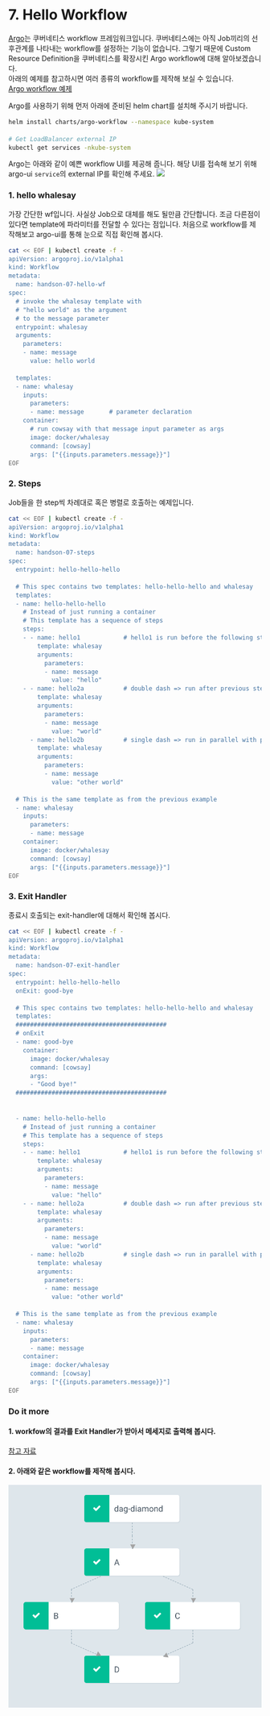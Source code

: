 # 7. Hello Workflow

[Argo](https://argoproj.github.io/argo/)는 쿠버네티스 workflow 프레임워크입니다. 쿠버네티스에는 아직 Job끼리의 선후관계를 나타내는 workflow를 설정하는 기능이 없습니다. 그렇기 때문에 Custom Resource Definition을 쿠버네티스를 확장시킨 Argo workflow에 대해 알아보겠습니다.  
아래의 예제를 참고하시면 여러 종류의 workflow를 제작해 보실 수 있습니다.  
[Argo workflow 예제](https://github.com/argoproj/argo/blob/master/examples/README.md)

Argo를 사용하기 위해 먼저 아래에 준비된 helm chart를 설치해 주시기 바랍니다.
```bash
helm install charts/argo-workflow --namespace kube-system

# Get LoadBalancer external IP
kubectl get services -nkube-system
```

Argo는 아래와 같이 예쁜 workflow UI를 제공해 줍니다. 해당 UI를 접속해 보기 위해 argo-ui `service`의 external IP를 확인해 주세요.
![](https://miro.medium.com/max/1400/1*ZKFG3dbNO3S646rM1BFkrw.png)

### 1. hello whalesay
가장 간단한 wf입니다. 사실상 Job으로 대체를 해도 될만큼 간단합니다. 조금 다른점이 있다면 template에 파라미터를 전달할 수 있다는 점입니다. 
처음으로 workflow를 제작해보고 argo-ui를 통해 눈으로 직접 확인해 봅시다.

```bash
cat << EOF | kubectl create -f -
apiVersion: argoproj.io/v1alpha1
kind: Workflow
metadata:
  name: handson-07-hello-wf
spec:
  # invoke the whalesay template with
  # "hello world" as the argument
  # to the message parameter
  entrypoint: whalesay
  arguments:
    parameters:
    - name: message
      value: hello world

  templates:
  - name: whalesay
    inputs:
      parameters:
      - name: message       # parameter declaration
    container:
      # run cowsay with that message input parameter as args
      image: docker/whalesay
      command: [cowsay]
      args: ["{{inputs.parameters.message}}"]
EOF
```

### 2. Steps

Job들을 한 step씩 차례대로 혹은 병렬로 호출하는 예제입니다.

```bash
cat << EOF | kubectl create -f -
apiVersion: argoproj.io/v1alpha1
kind: Workflow
metadata:
  name: handson-07-steps
spec:
  entrypoint: hello-hello-hello

  # This spec contains two templates: hello-hello-hello and whalesay
  templates:
  - name: hello-hello-hello
    # Instead of just running a container
    # This template has a sequence of steps
    steps:
    - - name: hello1            # hello1 is run before the following steps
        template: whalesay
        arguments:
          parameters:
          - name: message
            value: "hello"
    - - name: hello2a           # double dash => run after previous step
        template: whalesay
        arguments:
          parameters:
          - name: message
            value: "world"
      - name: hello2b           # single dash => run in parallel with previous step
        template: whalesay
        arguments:
          parameters:
          - name: message
            value: "other world"

  # This is the same template as from the previous example
  - name: whalesay
    inputs:
      parameters:
      - name: message
    container:
      image: docker/whalesay
      command: [cowsay]
      args: ["{{inputs.parameters.message}}"]
EOF
```

### 3. Exit Handler

종료시 호출되는 exit-handler에 대해서 확인해 봅시다.

```bash
cat << EOF | kubectl create -f -
apiVersion: argoproj.io/v1alpha1
kind: Workflow
metadata:
  name: handson-07-exit-handler
spec:
  entrypoint: hello-hello-hello
  onExit: good-bye

  # This spec contains two templates: hello-hello-hello and whalesay
  templates:
  ##########################################
  # onExit
  - name: good-bye
    container:
      image: docker/whalesay
      command: [cowsay]
      args:
      - "Good bye!"
  ##########################################


  - name: hello-hello-hello
    # Instead of just running a container
    # This template has a sequence of steps
    steps:
    - - name: hello1            # hello1 is run before the following steps
        template: whalesay
        arguments:
          parameters:
          - name: message
            value: "hello"
    - - name: hello2a           # double dash => run after previous step
        template: whalesay
        arguments:
          parameters:
          - name: message
            value: "world"
      - name: hello2b           # single dash => run in parallel with previous step
        template: whalesay
        arguments:
          parameters:
          - name: message
            value: "other world"

  # This is the same template as from the previous example
  - name: whalesay
    inputs:
      parameters:
      - name: message
    container:
      image: docker/whalesay
      command: [cowsay]
      args: ["{{inputs.parameters.message}}"]
EOF
```

### Do it more

#### 1. workfow의 결과를 Exit Handler가 받아서 메세지로 출력해 봅시다.

[참고 자료](https://github.com/argoproj/argo/blob/master/examples/README.md#exit-handlers)

#### 2. 아래와 같은 workflow를 제작해 봅시다.

![](../08-wf-dag/dag.png)
